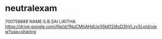# neutralexam
700758888
NAME:S.B.SAI LIKITHA
https://drive.google.com/file/d/1NuCMtIAHdUq35k812I8zD3hVLzy5Lpld/view?usp=sharing
